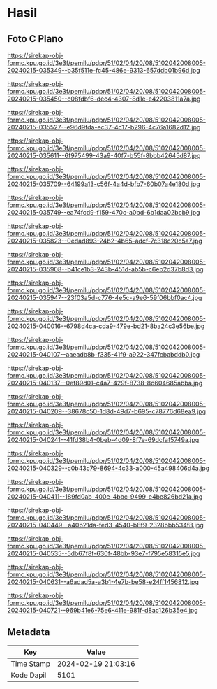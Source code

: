 # Hasil

## Foto C Plano

https://sirekap-obj-formc.kpu.go.id/3e3f/pemilu/pdpr/51/02/04/20/08/5102042008005-20240215-035349--b35f511e-fc45-486e-9313-657ddb01b96d.jpg

https://sirekap-obj-formc.kpu.go.id/3e3f/pemilu/pdpr/51/02/04/20/08/5102042008005-20240215-035450--c08fdbf6-dec4-4307-8d1e-e42203811a7a.jpg

https://sirekap-obj-formc.kpu.go.id/3e3f/pemilu/pdpr/51/02/04/20/08/5102042008005-20240215-035527--e96d9fda-ec37-4c17-b296-4c76a1682d12.jpg

https://sirekap-obj-formc.kpu.go.id/3e3f/pemilu/pdpr/51/02/04/20/08/5102042008005-20240215-035611--6f975499-43a9-40f7-b55f-8bbb42645d87.jpg

https://sirekap-obj-formc.kpu.go.id/3e3f/pemilu/pdpr/51/02/04/20/08/5102042008005-20240215-035709--64199a13-c56f-4a4d-bfb7-60b07a4e180d.jpg

https://sirekap-obj-formc.kpu.go.id/3e3f/pemilu/pdpr/51/02/04/20/08/5102042008005-20240215-035749--ea74fcd9-f159-470c-a0bd-6b1daa02bcb9.jpg

https://sirekap-obj-formc.kpu.go.id/3e3f/pemilu/pdpr/51/02/04/20/08/5102042008005-20240215-035823--0edad893-24b2-4b65-adcf-7c318c20c5a7.jpg

https://sirekap-obj-formc.kpu.go.id/3e3f/pemilu/pdpr/51/02/04/20/08/5102042008005-20240215-035908--b41ce1b3-243b-451d-ab5b-c6eb2d37b8d3.jpg

https://sirekap-obj-formc.kpu.go.id/3e3f/pemilu/pdpr/51/02/04/20/08/5102042008005-20240215-035947--23f03a5d-c776-4e5c-a9e6-59f06bbf0ac4.jpg

https://sirekap-obj-formc.kpu.go.id/3e3f/pemilu/pdpr/51/02/04/20/08/5102042008005-20240215-040016--6798d4ca-cda9-479e-bd21-8ba24c3e56be.jpg

https://sirekap-obj-formc.kpu.go.id/3e3f/pemilu/pdpr/51/02/04/20/08/5102042008005-20240215-040107--aaeadb8b-f335-41f9-a922-347fcbabddb0.jpg

https://sirekap-obj-formc.kpu.go.id/3e3f/pemilu/pdpr/51/02/04/20/08/5102042008005-20240215-040137--0ef89d01-c4a7-429f-8738-8d604685abba.jpg

https://sirekap-obj-formc.kpu.go.id/3e3f/pemilu/pdpr/51/02/04/20/08/5102042008005-20240215-040209--38678c50-1d8d-49d7-b695-c78776d68ea9.jpg

https://sirekap-obj-formc.kpu.go.id/3e3f/pemilu/pdpr/51/02/04/20/08/5102042008005-20240215-040241--41fd38b4-0beb-4d09-8f7e-69dcfaf5749a.jpg

https://sirekap-obj-formc.kpu.go.id/3e3f/pemilu/pdpr/51/02/04/20/08/5102042008005-20240215-040329--c0b43c79-8694-4c33-a000-45a498406d4a.jpg

https://sirekap-obj-formc.kpu.go.id/3e3f/pemilu/pdpr/51/02/04/20/08/5102042008005-20240215-040411--189fd0ab-400e-4bbc-9499-e4be826bd21a.jpg

https://sirekap-obj-formc.kpu.go.id/3e3f/pemilu/pdpr/51/02/04/20/08/5102042008005-20240215-040449--a40b21da-fed3-4540-b8f9-2328bbb534f8.jpg

https://sirekap-obj-formc.kpu.go.id/3e3f/pemilu/pdpr/51/02/04/20/08/5102042008005-20240215-040535--5db67f8f-630f-48bb-93e7-f795e58315e5.jpg

https://sirekap-obj-formc.kpu.go.id/3e3f/pemilu/pdpr/51/02/04/20/08/5102042008005-20240215-040631--a6adad5a-a3b1-4e7b-be58-e24ff1456812.jpg

https://sirekap-obj-formc.kpu.go.id/3e3f/pemilu/pdpr/51/02/04/20/08/5102042008005-20240215-040721--969b41e6-75e6-411e-981f-d8ac126b35e4.jpg


## Metadata

| Key        | Value               |
| ---------- | ------------------- |
| Time Stamp | 2024-02-19 21:03:16 |
| Kode Dapil | 5101                |



